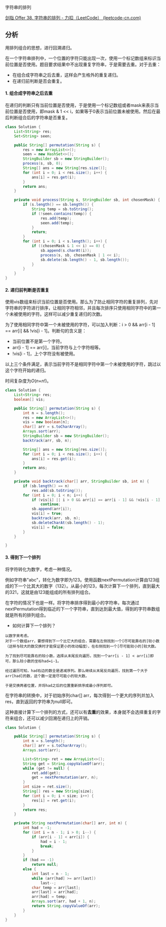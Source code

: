字符串的排列

[剑指 Offer 38. 字符串的排列 - 力扣（LeetCode） (leetcode-cn.com)](https://leetcode-cn.com/problems/zi-fu-chuan-de-pai-lie-lcof/)

## 分析

用排列组合的思想，进行回溯递归。

在一个字符串排列中，一个位置的字符只能出现一次，使用一个标记数组来标识当前位置是否使用。题目要求结果中不出现重复字符串，于是需要去重。对于去重：

*   在组合成字符串之后去重，这样会产生格外的重复递归。
*   在递归前判断是否会重复。

#### 1. 组合成字符串之后去重

在递归的判断只有当前位置是否使用，于是使用一个标记数组或者mask来表示当前位置是否使用，即mask & 1 << i，如果等于0表示当前位置未被使用。然后在最后判断组合后的字符串是否重复。

```java
class Solution {
    List<String> res;
    Set<String> seen;

    public String[] permutation(String s) {
        res = new ArrayList<>();
        seen = new HashSet<>();
        StringBuilder sb = new StringBuilder();
        process(s, sb, 0);
        String[] ans = new String[res.size()];
        for (int i = 0; i < res.size(); i++) {
            ans[i] = res.get(i);
        }
        return ans;
    }

    private void process(String s, StringBuilder sb, int chosenMask) {
        if (s.length() == sb.length()) {
            String temp = sb.toString();
            if (!seen.contains(temp)) {
                res.add(temp);
                seen.add(temp);
            }
            return;
        }
        for (int i = 0; i < s.length(); i++) {
            if ((chosenMask & 1 << i) == 0) {
                sb.append(s.charAt(i));
                process(s, sb, chosenMask | 1 << i);
                sb.delete(sb.length() - 1, sb.length());
            }
        }
    }
}
```

#### 2. 递归前判断是否重复

使用vis数组来标识当前位置是否使用。那么为了防止相同字符的重复排列，先对字符串的字符进行排序，让相同字符相邻，并且每次排序只使用相同字符中的第一个未被使用的字符。这样可以减少重复递归的次数。

为了使用相同字符中第一个未被使用的字符，可以加入判断：i > 0 && arr[i - 1] == arr[i] && !vis[i - 1]。判断句的含义是：

*   当前位置不是第一个字符。
*   arr[i - 1] == arr[i]，当前字符与上个字符相等。
*   !vis[i - 1]，上个字符没有被使用。

以上三个条件满足，表示当前字符不是相同字符中第一个未被使用的字符，跳过以这个字符开始的递归。

时间复杂度为*O*(*n*×*n*!)。

```java
class Solution {
    List<String> res;
    boolean[] vis;

    public String[] permutation(String s) {
        int n = s.length();
        res = new ArrayList<>();
        vis = new boolean[n];
        char[] arr = s.toCharArray();
        Arrays.sort(arr);
        StringBuilder sb = new StringBuilder();
        backtrack(arr, sb, n);

        String[] ans = new String[res.size()];
        for (int i = 0; i < res.size(); i++) {
            ans[i] = res.get(i);
        }
        return ans;
    }

    private void backtrack(char[] arr, StringBuilder sb, int n) {
        if (sb.length() == n)
            res.add(sb.toString());
        for (int i = 0; i < n; i++) {
            if (vis[i] || i > 0 && arr[i] == arr[i - 1] && !vis[i - 1])
                continue;
            sb.append(arr[i]);
            vis[i] = true;
            backtrack(arr, sb, n);
            sb.deleteCharAt(sb.length() - 1);
            vis[i] = false;
        }
    }

}
```

#### 3. 得到下一个排列

将字符转化为数字，考虑一种情况。

例如字符串"abc"，转化为数字即为123。使用函数nextPermutation计算由123组成的下一个比其大的数字（132）。从最小的123，每次计算下一个排列，直到最大的321，这就是由123能组成的所有排列组合。

在字符的情况下也是一样。将字符串排序得到最小的字符串，每次通过nextPermutation得到临近的下一个字符串，直到达到最大值，得到的字符串数组就是所有的排列组合。

*   如何计算下一个排列？

```
以数字来考虑。
对于一个数组arr，要想得到下一个比它大的组合，需要在左侧找到一个[尽可能靠右的]较小数（这样与较大的数交换时才能保证更小的改动幅度），在右侧找到一个[尽可能较小的]较大数。

为了找到尽可能靠右的较小数，选择从末尾反向遍历，找到一个arr[i - 1] < arr[i]即可，那么较小数的坐标had=i-1。

经过遍历可知，had右边的数全是递减序列。那么继续从末尾反向遍历，找到第一个大于arr[had]的数，这个数一定是尽可能小的较大数。

于是交换两者位置，并将had之后的位置重新排序成最小序列即可。
```

在字符串的转换中，对于初始序列char[] arr，每次得到一个更大的序列并加入res，直到返回的字符串为null即可。

这种直接计算下一个排列的方式，还可以有**去重**的效果，本身就不会选择重复的字符来组合，还可以减少回溯在递归上的开销。

```java
class Solution {

    public String[] permutation(String s) {
        int n = s.length();
        char[] arr = s.toCharArray();
        Arrays.sort(arr);

        List<String> ret = new ArrayList<>();
        String get = String.copyValueOf(arr);
        while (get != null) {
            ret.add(get);
            get = nextPermutation(arr, n);
        }
        int size = ret.size();
        String[] res = new String[size];
        for (int i = 0; i < size; i++) {
            res[i] = ret.get(i);
        }
        return res;
    }

    private String nextPermutation(char[] arr, int n) {
        int had = -1;
        for (int i = n - 1; i > 0; i--) {
            if (arr[i - 1] < arr[i]) {
                had = i - 1;
                break;
            }
        }
        if (had == -1)
            return null;
        else {
            int last = n - 1;
            while (arr[had] >= arr[last])
                last--;
            char temp = arr[last];
            arr[last] = arr[had];
            arr[had] = temp;
            Arrays.sort(arr, had + 1, n);
            return String.copyValueOf(arr);
        }
    }
}
```

